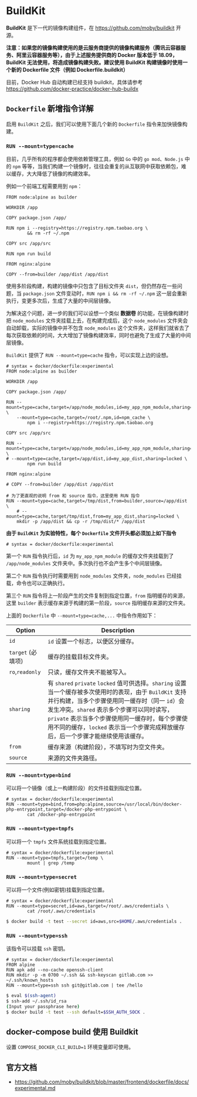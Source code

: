 # BuildKit

**BuildKit** 是下一代的镜像构建组件，在 https://github.com/moby/buildkit 开源。

**注意：如果您的镜像构建使用的是云服务商提供的镜像构建服务（腾讯云容器服务、阿里云容器服务等），由于上述服务提供商的 Docker 版本低于 18.09，BuildKit 无法使用，将造成镜像构建失败。建议使用 BuildKit 构建镜像时使用一个新的 Dockerfile 文件（例如 Dockerfile.buildkit）**

目前，Docker Hub 自动构建已经支持 buildkit，具体请参考 https://github.com/docker-practice/docker-hub-buildx

## `Dockerfile` 新增指令详解

启用 `BuildKit` 之后，我们可以使用下面几个新的 `Dockerfile` 指令来加快镜像构建。

### `RUN --mount=type=cache`

目前，几乎所有的程序都会使用依赖管理工具，例如 `Go` 中的 `go mod`、`Node.js` 中的 `npm` 等等，当我们构建一个镜像时，往往会重复的从互联网中获取依赖包，难以缓存，大大降低了镜像的构建效率。

例如一个前端工程需要用到 `npm`：

```docker
FROM node:alpine as builder

WORKDIR /app

COPY package.json /app/

RUN npm i --registry=https://registry.npm.taobao.org \
        && rm -rf ~/.npm

COPY src /app/src

RUN npm run build

FROM nginx:alpine

COPY --from=builder /app/dist /app/dist
```

使用多阶段构建，构建的镜像中只包含了目标文件夹 `dist`，但仍然存在一些问题，当 `package.json` 文件变动时，`RUN npm i && rm -rf ~/.npm` 这一层会重新执行，变更多次后，生成了大量的中间层镜像。

为解决这个问题，进一步的我们可以设想一个类似 **数据卷** 的功能，在镜像构建时把 `node_modules` 文件夹挂载上去，在构建完成后，这个 `node_modules` 文件夹会自动卸载，实际的镜像中并不包含 `node_modules` 这个文件夹，这样我们就省去了每次获取依赖的时间，大大增加了镜像构建效率，同时也避免了生成了大量的中间层镜像。

`BuildKit` 提供了 `RUN --mount=type=cache` 指令，可以实现上边的设想。

```docker
# syntax = docker/dockerfile:experimental
FROM node:alpine as builder

WORKDIR /app

COPY package.json /app/

RUN --mount=type=cache,target=/app/node_modules,id=my_app_npm_module,sharing=locked \
    --mount=type=cache,target=/root/.npm,id=npm_cache \
        npm i --registry=https://registry.npm.taobao.org

COPY src /app/src

RUN --mount=type=cache,target=/app/node_modules,id=my_app_npm_module,sharing=locked \
# --mount=type=cache,target=/app/dist,id=my_app_dist,sharing=locked \
        npm run build

FROM nginx:alpine

# COPY --from=builder /app/dist /app/dist

# 为了更直观的说明 from 和 source 指令，这里使用 RUN 指令
RUN --mount=type=cache,target=/tmp/dist,from=builder,source=/app/dist \
    # --mount=type=cache,target/tmp/dist,from=my_app_dist,sharing=locked \
    mkdir -p /app/dist && cp -r /tmp/dist/* /app/dist
```

**由于 `BuildKit` 为实验特性，每个 `Dockerfile` 文件开头都必须加上如下指令**

```docker
# syntax = docker/dockerfile:experimental
```

第一个 `RUN` 指令执行后，`id` 为 `my_app_npm_module` 的缓存文件夹挂载到了 `/app/node_modules` 文件夹中。多次执行也不会产生多个中间层镜像。

第二个 `RUN` 指令执行时需要用到 `node_modules` 文件夹，`node_modules` 已经挂载，命令也可以正确执行。

第三个 `RUN` 指令将上一阶段产生的文件复制到指定位置，`from` 指明缓存的来源，这里 `builder` 表示缓存来源于构建的第一阶段，`source` 指明缓存来源的文件夹。

上面的 `Dockerfile` 中 `--mount=type=cache,...` 中指令作用如下：

| Option          | Description                                                                                                                                                                                                       |
| --------------- | ----------------------------------------------------------------------------------------------------------------------------------------------------------------------------------------------------------------- |
| `id`            | `id` 设置一个标志，以便区分缓存。                                                                                                                                                                                               |
| `target` (必填项)  | 缓存的挂载目标文件夹。                                                                                                                                                                                                       |
| `ro`,`readonly` | 只读，缓存文件夹不能被写入。                                                                                                                                                                                                    |
| `sharing`       | 有 `shared` `private` `locked` 值可供选择。`sharing` 设置当一个缓存被多次使用时的表现，由于 `BuildKit` 支持并行构建，当多个步骤使用同一缓存时（同一 `id`）会发生冲突。`shared` 表示多个步骤可以同时读写，`private` 表示当多个步骤使用同一缓存时，每个步骤使用不同的缓存，`locked` 表示当一个步骤完成释放缓存后，后一个步骤才能继续使用该缓存。 |
| `from`          | 缓存来源（构建阶段），不填写时为空文件夹。                                                                                                                                                                                             |
| `source`        | 来源的文件夹路径。                                                                                                                                                                                                         |

### `RUN --mount=type=bind`

可以将一个镜像（或上一构建阶段）的文件挂载到指定位置。

```docker
# syntax = docker/dockerfile:experimental
RUN --mount=type=bind,from=php:alpine,source=/usr/local/bin/docker-php-entrypoint,target=/docker-php-entrypoint \
        cat /docker-php-entrypoint
```

### `RUN --mount=type=tmpfs`

可以将一个 `tmpfs` 文件系统挂载到指定位置。

```docker
# syntax = docker/dockerfile:experimental
RUN --mount=type=tmpfs,target=/temp \
        mount | grep /temp
```

### `RUN --mount=type=secret`

可以将一个文件(例如密钥)挂载到指定位置。

```docker
# syntax = docker/dockerfile:experimental
RUN --mount=type=secret,id=aws,target=/root/.aws/credentials \
        cat /root/.aws/credentials
```

```bash
$ docker build -t test --secret id=aws,src=$HOME/.aws/credentials .
```

### `RUN --mount=type=ssh`

该指令可以挂载 `ssh` 密钥。

```docker
# syntax = docker/dockerfile:experimental
FROM alpine
RUN apk add --no-cache openssh-client
RUN mkdir -p -m 0700 ~/.ssh && ssh-keyscan gitlab.com >> ~/.ssh/known_hosts
RUN --mount=type=ssh ssh git@gitlab.com | tee /hello
```

```bash
$ eval $(ssh-agent)
$ ssh-add ~/.ssh/id_rsa
(Input your passphrase here)
$ docker build -t test --ssh default=$SSH_AUTH_SOCK .
```

## docker-compose build 使用 Buildkit

设置 `COMPOSE_DOCKER_CLI_BUILD=1` 环境变量即可使用。

## 官方文档

* https://github.com/moby/buildkit/blob/master/frontend/dockerfile/docs/experimental.md
